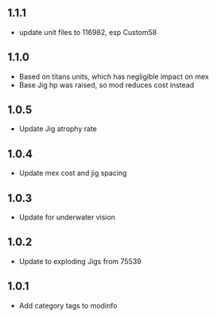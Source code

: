 ## 1.1.1

- update unit files to 116982, esp Custom58

## 1.1.0

- Based on titans units, which has negligible impact on mex
- Base Jig hp was raised, so mod reduces cost instead

## 1.0.5

- Update Jig atrophy rate

## 1.0.4

- Update mex cost and jig spacing

## 1.0.3

- Update for underwater vision

## 1.0.2

- Update to exploding Jigs from 75539

## 1.0.1

- Add category tags to modinfo
